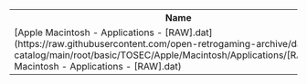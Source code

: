 <table>
<tr><th>Name</th><th>Size</th></tr>
<tr><td>[Apple Macintosh - Applications - [RAW].dat](https://raw.githubusercontent.com/open-retrogaming-archive/dat-catalog/main/root/basic/TOSEC/Apple/Macintosh/Applications/[RAW]/Apple Macintosh - Applications - [RAW].dat)</td><td>423675</td></tr>
</table>
